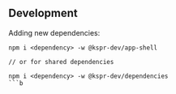 ## Development

Adding new dependencies:

```
npm i <dependency> -w @kspr-dev/app-shell

// or for shared dependencies

npm i <dependency> -w @kspr-dev/dependencies
```b